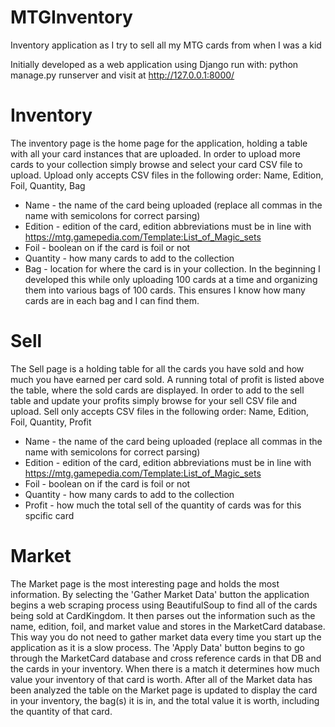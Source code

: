 # MTGInventory
Inventory application as I try to sell all my MTG cards from when I was a kid

Initially developed as a web application using Django
run with: python manage.py runserver
and visit at http://127.0.0.1:8000/

# Inventory
The inventory page is the home page for the application, holding a table with all your card instances that are uploaded. In order to upload more cards to your collection
simply browse and select your card CSV file to upload. Upload only accepts CSV files in the following order: Name, Edition, Foil, Quantity, Bag
- Name - the name of the card being uploaded (replace all commas in the name with semicolons for correct parsing)
- Edition - edition of the card, edition abbreviations must be in line with https://mtg.gamepedia.com/Template:List_of_Magic_sets
- Foil - boolean on if the card is foil or not
- Quantity - how many cards to add to the collection
- Bag - location for where the card is in your collection. In the beginning I developed this while only uploading 100 cards at a time and organizing them into various bags of 100 cards. This ensures I know how many cards are in each bag and I can find them.

# Sell
The Sell page is a holding table for all the cards you have sold and how much you have earned per card sold. A running total of profit is listed above the table, where the sold cards are displayed.
In order to add to the sell table and update your profits simply browse for your sell CSV file and upload. Sell only accepts CSV files in the following order: Name, Edition, Foil, Quantity, Profit
- Name - the name of the card being uploaded (replace all commas in the name with semicolons for correct parsing)
- Edition - edition of the card, edition abbreviations must be in line with https://mtg.gamepedia.com/Template:List_of_Magic_sets
- Foil - boolean on if the card is foil or not
- Quantity - how many cards to add to the collection
- Profit - how much the total sell of the quantity of cards was for this spcific card

# Market
The Market page is the most interesting page and holds the most information. By selecting the 'Gather Market Data' button the application begins a web scraping process
using BeautifulSoup to find all of the cards being sold at CardKingdom. It then parses out the information such as the name, edition, foil, and market value and stores
in the MarketCard database. This way you do not need to gather market data every time you start up the application as it is a slow process. The 'Apply Data' button begins 
to go through the MarketCard database and cross reference cards in that DB and the cards in your inventory. When there is a match it determines how much value your inventory
of that card is worth. After all of the Market data has been analyzed the table on the Market page is updated to display the card in your inventory, the bag(s) it is in, and
the total value it is worth, including the quantity of that card.
